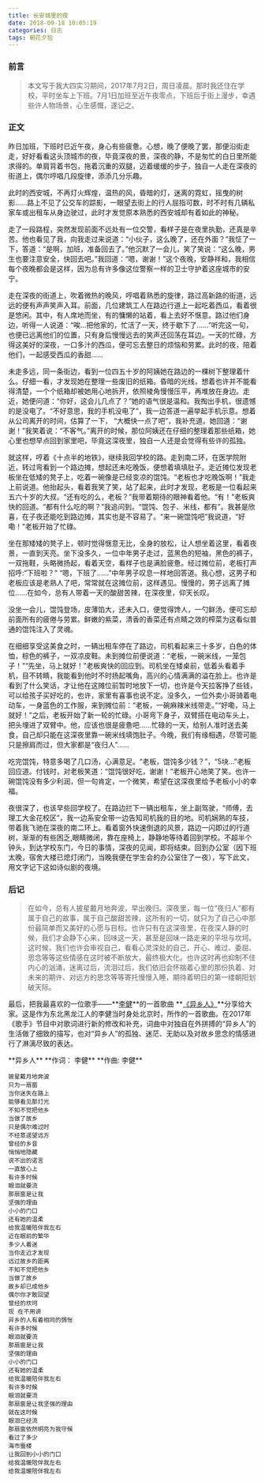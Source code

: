 ```yaml
---
title: 长安城里的夜
date: 2018-09-18 10:05:19
categories: 日志
tags: 朝花夕拾
---
```


### 前言

> 本文写于我大四实习期间，2017年7月2日，周日凌晨。那时我还住在学校，平时坐车上下班。7月1日加班至近午夜零点，下班后于街上漫步，幸遇些许人物场景，心生感慨，遂记之。

### 正文

昨日加班，下班时已近午夜，身心有些疲惫。心想，晚了便晚了罢，那便沿街走走，好好看看这头顶城市的夜，毕竟深夜的景，深夜的静，不是匆忙的白日里所能求得的。单肩背着书包，拖着沉重的双腿，迈着缓缓的步子，独自一人走在深夜的街道上，偶尔哼唱几段旋律，添添几分乐趣。

此时的西安城，不再灯火辉煌，温热的风，昏暗的灯，迷离的霓虹，摇曳的树影......路上不见了公交车的踪影，一眼望去街上的行人屈指可数，时不时有几辆私家车或出租车从身边驶过，此时才发觉原本熟悉的西安城却有着如此的神秘。

<!--more-->

走了一段路程，突然发现前面不远处有一位交警，看样子是在夜里执勤，还真是辛苦。他也看见了我，向我走过来说道：“小伙子，这么晚了，还在外面？”我怔了一下，答道：“是啊，加班，准备回去了。”他沉默了一会儿，笑了笑说：“这么晚，男生也要注意安全，快回去吧。”我回道：“嗯，谢谢！”这个夜晚，安静祥和，我相信每个夜晚都会是这样，因为总有许多像这位警察一样的卫士守护着这座城市的安宁。

走在深夜的街道上，吹着微热的晚风，哼唱着熟悉的旋律，路过高新路的街道，远远的便有声声笑声入耳。前面，几位建筑工人在路边行道上一起吃着西瓜，看着很是悠闲。其中，有人席地而坐，有的慵懒的站着，看上去好不惬意。路过他们身边，听得一人说道：“唉...把他家的，忙活了一天，终于歇下了......”听完这一句，也便已远离他们的位置，只有身后慢慢远去的笑声还回荡在耳边。一天的忙碌，方得这美好的深夜，一口多汁的西瓜，便可忘去整日的烦恼和劳累。此时的夜，陪着他们，一起感受西瓜的香甜......

未走多远，同一条街边，看到一位四五十岁的阿姨她在路边的一棵树下整理着什么。仔细一看，才发现她在整理一些废旧的纸箱。昏暗的光线，想着也许并不能看得清楚，一个个纸箱却被她用心地拆开，依照棱角慢慢压平，再堆放在身边。走近，她便问道：“你好，这会儿几点了？”她的语气很是温和。我掏出手机，很遗憾的是没电了。“不好意思，我的手机没电了”，我一边答道一遍举起手机示意。想着从公司离开的时间，估算了一下， “大概快一点了吧”，我补充道。她回道：“谢谢！”我笑着说：“不客气。”离开的时候，那位阿姨还在仔细的整理着那些纸箱，她心里也想早点回到家里吧，毕竟这深夜里，独自一人还是会觉得有些许的孤独。

就这样，哼着《十点半的地铁》，继续我回学校的路。走到南二环，在医学院附近，转过弯看到一个路边摊，想起还未吃晚饭，便想着填填肚子。走近摊位发现老板坐在低矮的凳子上，吃着一碗像是已经变凉的馄饨。“老板也才吃晚饭啊！”我走上前说道。他抬起头，看着我笑了笑，站了起来，此时才发现，老板是一位看起来五六十岁的大叔。“还有吃的么，老板？”我带着期待的眼神看着他。“有！”老板爽快的回道。“都有什么吃的啊？”我追问到。“馄饨、包子、米线，都有”。我甚是欣喜，在子夜还能吃到路边摊，其实也是不容易了。“来一碗馄饨吧”我说道，“好嘞！”老板开始了忙碌。

坐在那矮矮的凳子上，顿时觉得惬意无比，全身的放松，让人想坐着这里，看着夜景，一直到天亮。坐下没多久，一位中年男子走过，蓝黑色的短袖，黑色的裤子，一双拖鞋，头略微扬起，看着天空，看样子也是满脸疲惫。经过摊位前，老板打声招呼:“下班啦？” “嗯，下班了......”中年男子叹息一样地回答道。我心想，这男子和老板应该是老熟人了吧，常常就在这摊位前，这样遇见。慢慢的，男子远离了摊位......在如今，总有人带着一天的酸甜苦辣，在深夜里，仰天长叹。

没坐一会儿，馄饨登场，皮薄馅大，还未入口，便觉得馋人，一勺鲜汤，便可忘却前面所有的疲倦与劳累。鲜嫩的紫菜，清香的香菜还有点睛之效的榨菜为这看似普通的馄饨注入了灵魂。

在细细享受这美食之时，一辆出租车停在了路边，司机看起来三十多岁，白色的体恤，棕色的裤子，一双凉皮鞋。未到摊位前便说道：“老板，一碗米线，一笼包子！”“先坐，马上就好！”老板爽快的回应到。司机坐在矮桌前，低着头看着手机，目不转睛，我能看到他时不时扬起嘴角，高兴的心情满满的溢在脸上。也许是看到了什么笑话，才让他在这摊位前暂时地放下一切，也许是今天拉客挣了些钱，可以给孩子买好吃的，也许，家里有喜事也说不定。没多久，一位外卖小哥骑着电动车，一身蓝色的工作服，来到摊位前：“老板，一碗麻辣米线带走。”“好嘞，马上就好！”之后，老板开始了新一轮的忙碌。小哥弯下身子，双臂搭在电动车头上，把头埋进了双臂中。他，应该也很是疲惫吧......忙碌的一天，给别人准时送去美食，自己却只能在这深夜里靠一碗米线填饱肚子。今晚，我们有缘相遇，尽管可能只是擦肩而过，但大家都是“夜归人”......

吃完馄饨，特意多喝了几口汤，心满意足。“老板，馄饨多少钱？”，“5块...”老板回应道。付钱时，对老板笑道：“馄饨很好吃，谢谢！”老板开心地笑了笑。也许一碗馄饨没有多少利润，但一句肯定，一个微笑，希望在这深夜里给予老板小小的幸福。

夜很深了，也该早些回学校了。在路边拦下一辆出租车，坐上副驾驶，“师傅，去理工大金花校区”，我一边系安全带一边告知司机我的目的地。司机娴熟的车技，带着我飞驰在深夜的南二环上。看着窗外快速倒退的风景，路边一闪即过的行道树，渐渐的有些困乏,眼睛微闭，靠在座椅上，静静地等待着回到学校。不超半个钟头，到达学校东门，今日的事情，深夜的见闻，即将结束。回到办公室（因下班太晚，宿舍大楼已熄灯闭门，当晚我便在学生会的办公室住了一夜），写下此文，用文字记下这如诗似剧的夜境。

### 后记

> 在如今，总有人披星戴月地奔波，早出晚归。深夜里，每一位“夜归人”都有属于自己的故事，属于自己酸甜苦辣，这所有的一切，就只为了自己心中那份最简单而又美好的心愿与目标。也许只有在这深夜里，在夜深人静的时候，我们才会静下心来，回味这一天，甚至是回味一路走来的平坦与坎坷。这时候，我们也许会审视自己，看看心灵深处的自己，开心、难过、委屈、思念等等这些情感在这时被不断放大，最终极大化。也许这时再也抑制不住内心的汹涌，迷离过后，流泪过后，我们依旧会怀揣着心里的那份执着、对未来的期许、对远方的思念等等寄托慢慢入睡，期待着明日的第一缕朝阳划破天际。

最后，把我最喜欢的一位歌手——**[李健](https://www.baidu.com/link?url=BsltTzlHbDVY83hcXfq3fs1sPLee1fFXhRZperHgpnpGYrvNA1pkm_tIOWp6uwExDNz7hzr-4fK3XXpcLC3cvZElHhODunSKMhXqKqAcjTu&wd=&eqid=a1ae7140000804bc000000035b7167a3)**的一首歌曲 **[《异乡人》](https://baike.baidu.com/item/%E5%BC%82%E4%B9%A1%E4%BA%BA/6402179?fr=aladdin)**分享给大家。这是作为东北黑龙江人的李健当时身处北京时，所作的一首歌曲。在2017年《歌手》节目中对歌词进行新的修改和补充，词曲中对独自在外拼搏的“异乡人”的生活做了细致的描写，也对“异乡人”的孤独、迷茫、无助以及对故乡思念的情感进行了淋漓尽致的表达。
<div id="content-ctn">
  <div class="centerContent">
    **异乡人**
    **作词： 李健**
    **作曲: 李健**

    披星戴月地奔波
    只为一扇窗
    当你迷失在路上
    能够看见那灯光
    不知不觉把他乡
    当做了故乡
    只是偶尔难过时
    不经意遥望远方
    曾经的乡音
    悄悄地隐藏
    说不出的诺言
    一直放心上
    有许多时候
    眼泪就要流
    那扇窗是让我
    坚强的理由
    小小的门口
    还有她的温柔
    给我温暖陪伴我左右
    近在眼前的繁华
    多少人着迷
    当你走近才发现
    远过故乡的距离
    不知不觉把他乡
    当做了故乡
    故乡却已成他乡
    偶尔你才敢回望
    曾经的坎坷
    现 在不用讲
    异乡的人有着相同的惆怅
    有许多时候
    眼泪就要流
    那扇窗是让我
    坚强的理由
    小小的门口
    还有她的温柔
    给我温暖陪伴我左右
    有许多时候
    眼泪就要流
    那扇窗是让我坚强的理由
    就在这时候
    眼泪已经流
    那扇窗依然明亮为我守候
    看过了多少
    海市蜃楼
    让我回到小小的门口
    给我温暖陪伴我左右
    给我温暖陪伴我左右
  </div>
 </div>